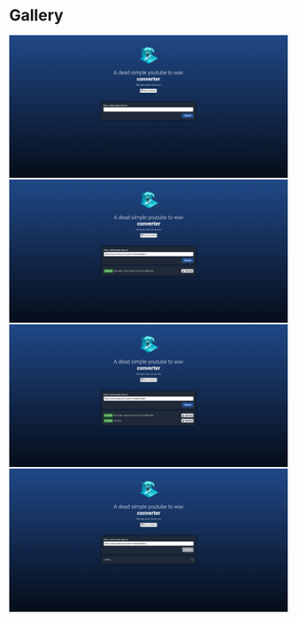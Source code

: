 # Gallery
![](/src/assets/images/vert.png)
![](/src/assets/images/vert2.png)
![](/src/assets/images/vert3.png)
![](/src/assets/images/vert4.png)
